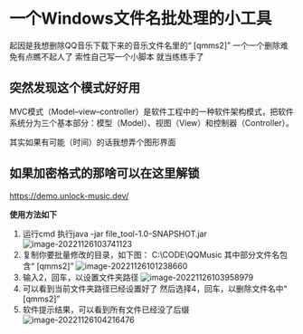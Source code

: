 # 一个Windows文件名批处理的小工具

起因是我想删除QQ音乐下载下来的音乐文件名里的“ [qmms2]”
一个一个删除难免有点瞧不起人了
索性自己写一个小脚本
就当练练手了

## 突然发现这个模式好好用

MVC模式（Model–view–controller）是软件工程中的一种软件架构模式，把软件系统分为三个基本部分：模型（Model）、视图（View）和控制器（Controller）。

其实如果有可能（时间）的话我想弄个图形界面

## 如果加密格式的那啥可以在这里解锁

https://demo.unlock-music.dev/

<b>使用方法如下</b>

1. 运行cmd
   执行java -jar file_tool-1.0-SNAPSHOT.jar
   ![image-20221126103741123](C:\Users\shrewd\AppData\Roaming\Typora\typora-user-images\image-20221126103741123.png)
2. 复制你要批量修改的目录，如下图：
   C:\CODE\QQMusic
   其中部分文件名包含“ [qmms2]”
   ![image-20221126101238660](C:\Users\shrewd\AppData\Roaming\Typora\typora-user-images\image-20221126101238660.png)
3. 输入2，回车，以设置文件夹路径
   ![image-20221126103958979](C:\Users\shrewd\AppData\Roaming\Typora\typora-user-images\image-20221126103958979.png)
4. 可以看到当前文件夹路径已经设置好了
   然后选择4，回车，以删除文件名中“ [qmms2]”
5. 软件提示结果，可以看到所有文件已经没了后缀
   ![image-20221126104216476](C:\Users\shrewd\AppData\Roaming\Typora\typora-user-images\image-20221126104216476.png)